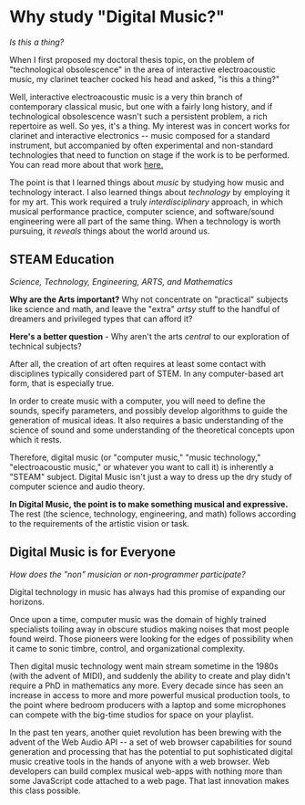 <link href="../../markdown.css" rel="stylesheet"></link> 

# Why study "Digital Music?"
*Is this a thing?*

When I first proposed my doctoral thesis topic, on the problem of "technological obsolescence" in the area of interactive electroacoustic music, my clarinet teacher cocked his head and asked, "is this a thing?"

Well, interactive electroacoustic music is a very thin branch of contemporary classical music, but one with a fairly long history, and if technological obsolescence wasn't such a persistent problem, a rich repertoire as well. So yes, it's a thing. My interest was in concert works for clarinet and interactive electronics -- music composed for a standard instrument, but accompanied by often experimental and non-standard technologies that need to function on stage if the work is to be performed. You can read more about that work <a href = "https://dbw.live-website.com/research/dma-dissertation-2004/">here. </a>

The point is that I learned things about *music* by studying how music and technology interact. I also learned things about *technology* by employing it for my art. This work required a truly *interdisciplinary* approach, in which musical performance practice, computer science, and software/sound engineering were all part of the same thing. When a technology is worth pursuing, it *reveals* things about the world around us.

## STEAM Education
*Science, Technology, Engineering, ARTS, and Mathematics*

**Why are the Arts important?** Why not concentrate on "practical" subjects like science and math, and leave the "extra" *artsy* stuff to the handful of dreamers and privileged types that can afford it?

**Here's a better question** - Why aren't the arts *central* to our exploration of technical subjects? 

After all, the creation of art often requires at least some contact with disciplines typically considered part of STEM. In any computer-based art form, that is especially true. 

In order to create music with a computer, you will need to define the sounds, specify parameters, and possibly develop algorithms to guide the generation of musical ideas. It also requires a basic understanding of the science of sound and some understanding of the theoretical concepts upon which it rests. 

Therefore, digital music (or "computer music," "music technology," "electroacoustic music," or whatever you want to call it) is inherently a "STEAM" subject. Digital Music isn't just a way to dress up the dry study of computer science and audio theory. 

**In Digital Music, the point is to make something musical and expressive.** The rest (the science, technology, engineering, and math) follows according to the requirements of the artistic vision or task.

## Digital Music is for Everyone
*How does the "non" musician or non-programmer participate?*

Digital technology in music has always had this promise of expanding our horizons. 

Once upon a time, computer music was the domain of highly trained specialists toiling away in obscure studios making noises that most people found weird. Those pioneers were looking for the edges of possibility when it came to sonic timbre, control, and organizational complexity. 

Then digital music technology went main stream sometime in the 1980s (with the advent of MIDI), and suddenly the ability to create and play didn't require a PhD in mathematics any more. Every decade since has seen an increase in access to more and more powerful musical production tools, to the point where bedroom producers with a laptop and some microphones can compete with the big-time studios for space on your playlist. 

In the past ten years, another quiet revolution has been brewing with the advent of the Web Audio API -- a set of web browser capabilities for sound generation and processing that has the potential to put sophisticated digital music creative tools in the hands of anyone with a web browser. Web developers can build complex musical web-apps with nothing more than some JavaScript code attached to a web page. That last innovation makes this class possible.